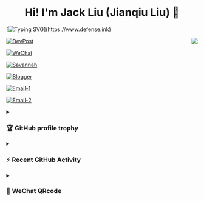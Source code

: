 <h1 align="center">Hi! I'm Jack Liu (Jianqiu Liu) 👋</h1>

<p align="center">

[![Typing SVG](https://readme-typing-svg.demolab.com?font=Fira+Code&pause=1000&color=%23C8BE25&center=false&vCenter=true&width=435&lines=Jack+Liu%2C+Software+engineer.;Love+open+source,+keep+learning.)](https://www.defense.ink)

</p>

<p align="center">
  <img align="right" src="https://github-readme-stats.vercel.app/api?username=ljq&cache_seconds=1800&show_icons=true&theme=onedark&layout=compact&border_radius=25&hide_border=False&custom_title=ljq@GitHub%20Jack%20Liu's%20GitHub%20Stats" />
</p>


[![DevPost](https://img.shields.io/badge/DevPost-ljq-brightgreen.svg?style=plastic&logo=devpost)](https://devpost.com/ljq) 

[![WeChat ](https://img.shields.io/badge/WeChat-labsec-brightgreen.svg?style=plastic&logo=wechat)](https://github.com/ljq)  

[![Savannah](https://img.shields.io/badge/GNU%20Savannah-ljq-brightgreen.svg?style=plastic&logo=gnu)](https://savannah.gnu.org/users/ljq)   

[![Blogger](https://img.shields.io/badge/Blogger-defense.ink-brightgreen.svg?style=plastic&logo=blogger)](https://www.defense.ink)  

[![Email-1](https://img.shields.io/badge/Email%201-ljqlab@163.com-brightgreen.svg?style=plastic&logo=gmail)](mailto:ljqlab@163.com)  

[![Email-2](https://img.shields.io/badge/Email%202-ljqlab@gmail.com-brightgreen.svg?style=plastic&logo=gmail)](mailto:ljqlab@gmail.com)  

<details>
<summary><h3>🏆 GitHub profile trophy</h3></summary>

<a href="https://github.com/ryo-ma/github-profile-trophy">
  <img width=800 src="https://github-profile-trophy.vercel.app/?username=ljq&column=8&theme=radical&no-frame=true&no-bg=true"/>
</a>
</details>
<details>
<summary><h3>⚡ Recent GitHub Activity</h3></summary>

[![ljq@github activity graph](https://github-readme-activity-graph.cyclic.app/graph?username=ljq&theme=github)](https://github.com/ljq)
</details>
<details>
<summary><h3>💬 WeChat QRcode</h3></summary>
<img alt="labsec" src="./ljq-qrcode.jpeg" width="125" height="125" />

✨![visitors](https://visitor-badge.glitch.me/badge?page_id=ljq)✨
</details>

